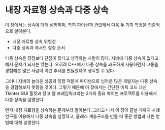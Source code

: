 <!-- 
[UML클래스전략패턴](https://github.com/hyeonDD/fluent_python/blob/master/Part10/ex10-6/UML_class_diagram.png)
 -->
# 내장 자료형 상속과 다중 상속
이 장에서는 상속에 대해 설명하며, 특히 파이썬과 관련해서 다음 두 가지 특징을 집중적으로 알아본다.
* 내장 자료형 상속 위험성
* 다중 상속과 메서드 결정 순서

다중 상속은 장점보다 단점이 많다고 생각하는 사람이 많다. 자바에 다중 상속이 없다고 해서 문제가 되지는 않는다. 오히려 C++에서 다중 상속을 과도하게 사용하면서 고통을 경험해본 많은 사람이 이런 추세를 만들었다고 생각할 수 있다.

그러나 자바의 놀라운 성공과 영향 덕분에 파이썬으로 넘어온 많은 개발자는 다중 상속을 경험해보지 못했을 것이다. 그렇기 때문에 이 장에서는 간단한 예제 코드 대신 Tkinter GUI 툴킷과 장고 웹 프레임워크라는 2개의 중요 파이썬 프로젝트를 이용해서 다중 상속을 설명한다.

먼저 내장 자료형을 상속하는 문제부터 알아본다. 그러고 나서 이 장이 끝날 때까지 사례 연구를 이용해서 다중 상속을 설명하고, 클래스 계층구조를 만들 때 좋은 방법과 나쁜 방법에 대해 설명한다.